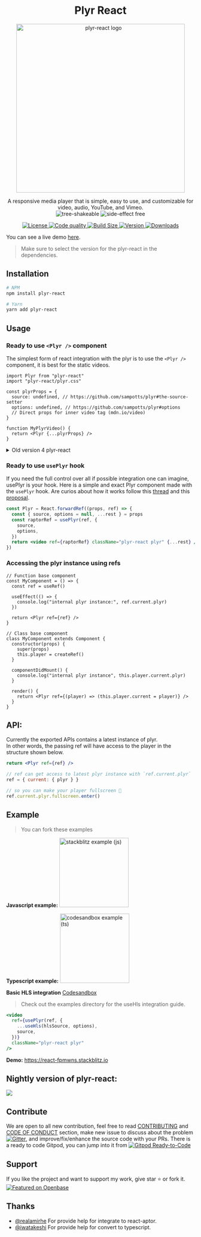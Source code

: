 <h1 align="center">Plyr React</h1>
<p align="center"><img src="https://user-images.githubusercontent.com/23579958/143738613-d374adcf-24b8-4f44-8e75-673d5681c1a5.png" title="plyr-react" alt="plyr-react logo" width="450"></p>

<p align="center">
A responsive media player that is simple, easy to use, and customizable for video, audio, YouTube, and Vimeo.
  <br>
  <img src="https://img.shields.io/badge/Tree%20Shakeable-d4e157" alt="tree-shakeable" />
  <img src="https://img.shields.io/badge/Side%20Effect%20Free-ffeb3b" alt="side-effect free" />
</p>

<p align="center">
  <a href="https://github.com/chintan9/plyr-react/blob/master/LICENSE">
  <img src="https://img.shields.io/badge/License-MIT-yellow.svg?style=flat&colorA=000000&colorB=000000" alt="License">
  </a>
  <a href="https://lgtm.com/projects/g/chintan9/plyr-react/context:javascript">
  <img src="https://img.shields.io/lgtm/grade/javascript/g/chintan9/plyr-react.svg?logo=lgtm&style=flat&colorA=000000&colorB=000000" alt="Code quality">
  </a>
  <a href="https://bundlephobia.com/result?p=plyr-react">
  <img src="https://img.shields.io/bundlephobia/minzip/plyr-react?label=bundle%20size&style=flat&colorA=000000&colorB=000000" alt="Build Size">
  </a>
  <a href="https://www.npmjs.com/package/plyr-react">
  <img src="https://img.shields.io/npm/v/plyr-react?style=flat&colorA=000000&colorB=000000" alt="Version">
  </a>
  <a href="https://www.npmjs.com/package/plyr-react">
  <img src="https://img.shields.io/npm/dt/plyr-react.svg?style=flat&colorA=000000&colorB=000000" alt="Downloads">
  </a>
</p>

You can see a live demo [here](https://githubbox.com/chintan9/plyr-react/tree/master/example/react).

> Make sure to select the version for the plyr-react in the dependencies.

## Installation

```bash
# NPM
npm install plyr-react

# Yarn
yarn add plyr-react
```

## Usage

### Ready to use `<Plyr />` component

The simplest form of react integration with the plyr is to use the `<Plyr />` component, it is best for the static
videos.

```tsx
import Plyr from "plyr-react"
import "plyr-react/plyr.css"

const plyrProps = {
  source: undefined, // https://github.com/sampotts/plyr#the-source-setter
  options: undefined, // https://github.com/sampotts/plyr#options
  // Direct props for inner video tag (mdn.io/video)
}

function MyPlyrVideo() {
  return <Plyr {...plyrProps} />
}
```

<details>
<summary>Old version 4 plyr-react</summary>
- The path for an import of css styles has been changed in version 5, if you are using the version 4, apply following change in the above code

```diff
- import "plyr-react/plyr.css"
+ import "plyr-react/dist/plyr.css"
```

</details>

### Ready to use `usePlyr` hook

If you need the full control over all if possible integration one can imagine, usePlyr is your hook. Here is a simple
and exact Plyr component made with the `usePlyr` hook. Are curios about how it works follow
this [thread](https://github.com/chintan9/plyr-react/issues/732#issuecomment-1029714462) and
this [proposal](https://github.com/chintan9/plyr-react/issues/678#issue-1043113412).

```jsx
const Plyr = React.forwardRef((props, ref) => {
  const { source, options = null, ...rest } = props
  const raptorRef = usePlyr(ref, {
    source,
    options,
  })
  return <video ref={raptorRef} className="plyr-react plyr" {...rest} />
})
```

### Accessing the plyr instance using refs

```tsx
// Function base component
const MyComponent = () => {
  const ref = useRef()

  useEffect(() => {
    console.log("internal plyr instance:", ref.current.plyr)
  })

  return <Plyr ref={ref} />
}

// Class base component
class MyComponent extends Component {
  constructor(props) {
    super(props)
    this.player = createRef()
  }

  componentDidMount() {
    console.log("internal plyr instance", this.player.current.plyr)
  }

  render() {
    return <Plyr ref={(player) => (this.player.current = player)} />
  }
}
```

## API:

Currently the exported APIs contains a latest instance of plyr.  
In other words, the passing ref will have access to the player in the structure shown below.

```jsx
return <Plyr ref={ref} />

// ref can get access to latest plyr instance with `ref.current.plyr`
ref = { current: { plyr } }

// so you can make your player fullscreen 🎉
ref.current.plyr.fullscreen.enter()
```

## Example

> You can fork these examples

**Javascript
example:** <a href="https://stackblitz.com/edit/react-fpmwns?file=src/App.js" title="stackblitz example (js)">
<img src="https://developer.stackblitz.com/img/open_in_stackblitz.svg" alt="stackblitz example (js)" width="185">
</a>

**Typescript
example:** <a href="https://codesandbox.io/s/plyr-react-new-api-forked-cg08k?file=/src/App.tsx" title="codesandbox example (ts)">
<img src="https://codesandbox.io/static/img/play-codesandbox.svg" alt="codesandbox example (ts)" width="185">
</a>

**Basic HLS
integration** <a href="https://codesandbox.io/s/hidden-frost-mpdjj?file=/src/HLS.tsx" title="codesandbox example (ts)">
Codesandbox
</a>

> Check out the examples directory for the useHls integration guide.

```jsx
<video
  ref={usePlyr(ref, {
    ...useHls(hlsSource, options),
    source,
  })}
  className="plyr-react plyr"
/>
```

**Demo:** https://react-fpmwns.stackblitz.io

## Nightly version of plyr-react:

<a href="https://github.com/chintan9/plyr-react/tree/dev/example" title="Early access for nightly version">
 <img src="https://user-images.githubusercontent.com/23579958/150494317-912b4ce3-8d22-4c05-aec5-a28934d2f2e7.png">
</a>

## Contribute

We are open to all new contribution, feel free to
read [CONTRIBUTING](https://github.com/chintan9/plyr-react/blob/master/CONTRIBUTING.md)
and [CODE OF CONDUCT](https://github.com/chintan9/plyr-react/blob/master/CODE_OF_CONDUCT.md) section, make new issue to
discuss about the problem
[![Gitter](https://badges.gitter.im/plyr-react/community.svg)](https://gitter.im/plyr-react/community?utm_source=badge&utm_medium=badge&utm_campaign=pr-badge), and improve/fix/enhance the source code with your PRs. There is a ready to code Gitpod, you
can jump into it
from <a href="https://gitpod.io/#https://github.com/chintan9/plyr-react" title="Gitpod plyr-react"><img src="https://img.shields.io/badge/Gitpod-Ready--to--Code-blue?logo=gitpod" alt="Gitpod Ready-to-Code"><a/>

## Support

If you like the project and want to support my work, give star ⭐ or fork it.
[![Featured on Openbase](https://badges.openbase.com/js/featured/plyr-react.svg?token=taplQ9iU8GI6oqsRiTD6H6Dl4A4o787VVK0gS6m3RKo=)](https://openbase.com/js/plyr-react?utm_source=embedded&amp;utm_medium=badge&amp;utm_campaign=rate-badge)

## Thanks

- [@realamirhe](https://github.com/realamirhe) For provide help for integrate to react-aptor.
- [@iwatakeshi](https://github.com/iwatakeshi) For provide help for convert to typescript.
